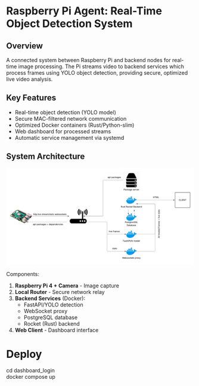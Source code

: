 # Raspberry Pi Agent: Real-Time Object Detection System

## Overview
A connected system between Raspberry Pi and backend nodes for real-time image processing. The Pi streams video to backend services which process frames using YOLO object detection, providing secure, optimized live video analysis.

## Key Features
- Real-time object detection (YOLO model)
- Secure MAC-filtered network communication
- Optimized Docker containers (Rust/Python-slim)
- Web dashboard for processed streams
- Automatic service management via systemd

## System Architecture
![System Diagram](docs/diagram.jpeg)

Components:
1. **Raspberry Pi 4 + Camera** - Image capture
2. **Local Router** - Secure network relay
3. **Backend Services** (Docker):
   - FastAPI/YOLO detection
   - WebSocket proxy
   - PostgreSQL database  
   - Rocket (Rust) backend
4. **Web Client** - Dashboard interface

# Deploy 
cd dashboard_login  
docker compose up 
